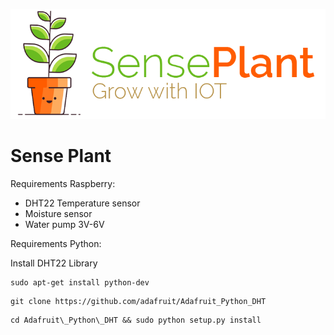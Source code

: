 ![alt text][logo]

[logo]: https://github.com/JaccoVeldscholten/SensePlant/blob/master/src/img/logo.png "Logo Title Text 2"



# Sense Plant

Requirements Raspberry:

- DHT22 Temperature sensor
- Moisture sensor 
- Water pump 3V-6V


Requirements Python:

Install DHT22 Library
```
sudo apt-get install python-dev
```
```
git clone https://github.com/adafruit/Adafruit_Python_DHT
```
```
cd Adafruit\_Python\_DHT && sudo python setup.py install
```
